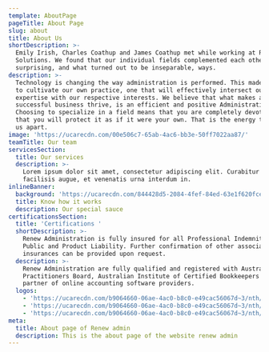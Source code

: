 ```yaml
---
template: AboutPage
pageTitle: About Page
slug: about
title: About Us
shortDescription: >-
  Emily Irish, Charles Coathup and James Coathup met while working at Renew
  Solutions. We found that our individual fields complemented each other’s in
  surprising, and what turned out to be inseparable, ways.
description: >-
  Technology is changing the way administration is performed. This made us eager
  to cultivate our own practice, one that will effectively intersect our
  expertise with our respective interests. We believe that what makes a
  successful business thrive, is an efficient and positive Administration team.
  Choosing to specialize in a field means that you are completely devoted to it;
  that you will protect it as if it were your own. That is the energy that sets
  us apart.
image: 'https://ucarecdn.com/00e506c7-65ab-4ac6-bb3e-50ff7022aa87/'
teamTitle: Our team
servicesSection:
  title: Our services
  description: >-
    Lorem ipsum dolor sit amet, consectetur adipiscing elit. Curabitur aliquam
    facilisis augue, et venenatis urna interdum in.
inlineBanner:
  background: 'https://ucarecdn.com/844428d5-2084-4fef-84ed-63e1f620fcea/'
  title: Know how it works
  description: Our special sauce
certificationsSection:
  title: 'Certifications '
  shortDescription: >-
    Renew Administration is fully insured for all Professional Indemnity and
    Public and Product Liability. Further confirmation of other associated
    insurances can be provided upon request.
  description: >-
    Renew Administration are fully qualified and registered with Australian Tax
    Practitioners Board, Australian Institute of Certified Bookkeepers & an
    partner of online accounting software providers.
  logos:
    - 'https://ucarecdn.com/b9064660-06ae-4ac0-b8c0-e49cac56067d~3/nth/0/'
    - 'https://ucarecdn.com/b9064660-06ae-4ac0-b8c0-e49cac56067d~3/nth/1/'
    - 'https://ucarecdn.com/b9064660-06ae-4ac0-b8c0-e49cac56067d~3/nth/2/'
meta:
  title: About page of Renew admin
  description: This is the about page of the website renew admin
---
```


